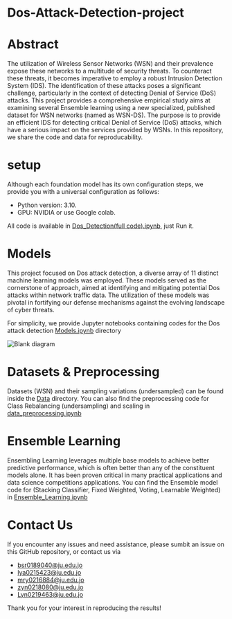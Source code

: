 # Dos-Attack-Detection-project

# Abstract
The utilization of Wireless Sensor Networks (WSN) and their prevalence expose these networks to a multitude of security threats. To counteract these threats, it becomes imperative to employ a robust Intrusion Detection System (IDS). The identification of these attacks poses a significant challenge, particularly in the context of detecting Denial of Service (DoS) attacks.
This project provides a comprehensive empirical study aims at examining several Ensemble learning using a new specialized, published dataset for WSN networks (named as WSN-DS). The purpose is to provide an efficient IDS for detecting critical Denial of Service (DoS) attacks, which have a serious impact on the services provided by WSNs.
In this repository, we share the code and data for reproducability.

# setup 
Although each foundation model has its own configuration steps, we provide you with a universal configuration as follows:

- Python version: 3.10.
- GPU: NVIDIA or use Google colab.

All code is available in [Dos_Detection(full code).ipynb](https://github.com/layanBalbisi03/Dos-Attack-Detection-project/blob/main/Dos_Detection(full%20code).ipynb), just Run it.

# Models
This project focused on Dos attack detection, a diverse array of 11 distinct machine learning models was employed. These models served as the cornerstone of approach, aimed at identifying and mitigating potential Dos attacks within network traffic data. The utilization of these models was pivotal in fortifying our defense mechanisms against the evolving landscape of cyber threats.

For simplicity, we provide Jupyter notebooks containing codes for the Dos attack detection [Models.ipynb](https://github.com/layanBalbisi03/Dos-Attack-Detection-project/blob/main/Models.ipynb) directory

![Blank diagram](https://github.com/layanBalbisi03/Dos-Attack-Detection-project/assets/103776716/9c5c5a42-149e-489f-910f-893fbe324b7a)


# Datasets & Preprocessing
Datasets (WSN) and their sampling variations (undersampled) can be found inside the [Data](https://github.com/layanBalbisi03/Dos-Attack-Detection-project/blob/main/Data/WSN-DS.zip)
 directory. You can also find the preprocessing code for Class Rebalancing (undersampling) and scaling in [data_preprocessing.ipynb](https://github.com/layanBalbisi03/Dos-Attack-Detection-project/blob/main/Data/Data_Preprocessing.ipynb)

# Ensemble Learning
Ensembling Learning leverages multiple base models to achieve better predictive performance, which is often better than any of the constituent models alone. It has been proven critical in many practical applications and data science competitions applications. 
You can find the Ensemble model code for (Stacking Classifier, Fixed Weighted, Voting, Learnable Weighted) in [Ensemble_Learning.ipynb](https://github.com/layanBalbisi03/Dos-Attack-Detection-project/blob/main/Ensemble_Learning.ipynb)

# Contact Us
If you encounter any issues and need assistance, please sumbit an issue on this GitHub repository, or contact us via
- bsr0189040@ju.edu.jo
- lya0215423@ju.edu.jo
- mry0216884@ju.edu.jo
- zyn0218080@ju.edu.jo
- Lyn0219463@ju.edu.jo
  
Thank you for your interest in reproducing the results!


